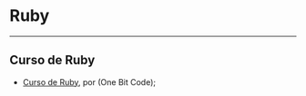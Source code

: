 # Ruby

---

## Curso de Ruby

- [Curso de Ruby](https://www.youtube.com/watch?v=2js9Q_BMD-8&list=PLdDT8if5attEOcQGPHLNIfnSFiJHhGDOZ), por (One Bit Code);
